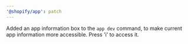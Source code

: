 ```yaml
---
'@shopify/app': patch
---
```


Added an app information box to the `app dev` command, to make current app information more accessible. Press 'i' to access it.
